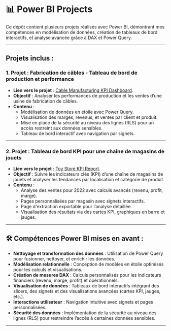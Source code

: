 # 📊 Power BI Projects

Ce dépôt contient plusieurs projets réalisés avec Power BI, démontrant mes compétences en modélisation de données, création de tableaux de bord interactifs, et analyse avancée grâce à DAX et Power Query.

---

## Projets inclus :

### 1. **Projet : Fabrication de câbles - Tableau de bord de production et performance**  
- **Lien vers le projet** : [Cable Manufacturing KPI Dashboard](https://github.com/Arnaudl44/PowerBI-Projects/blob/main/Cable%20Manufacturing%20%3A%20Production%20%26%20Performance%20Dashboard/README.md).
- **Objectif** : Analyser les performances de production et les ventes d’une usine de fabrication de câbles.  
- **Contenu** :
  - Modélisation de données en étoile avec Power Query.
  - Visualisation des marges, revenus, et ventes par client et produit.
  - Mise en place de la sécurité au niveau des lignes (RLS) pour un accès restreint aux données sensibles.
  - Tableau de bord interactif avec navigation par signets.

---

### 2. **Projet : Tableau de bord KPI pour une chaîne de magasins de jouets**  
- **Lien vers le projet** : [Toy Store KPI Report](https://github.com/Arnaudl44/PowerBI-Projects/blob/main/Toy%20Store%20KPI%20Report/README.md). 
- **Objectif** : Suivre les indicateurs clés (KPI) d’une chaîne de magasins de jouets et analyser les tendances par localisation et catégorie de produit.  
- **Contenu** :
  - Analyse des ventes pour 2022 avec calculs avancés (revenu, profit, marge).
  - Pages personnalisées par magasin avec signets interactifs.
  - Page d'extraction exportable pour l’analyse détaillée.
  - Visualisation des résultats via des cartes KPI, graphiques en barre et jauges.

---

## 🛠 Compétences Power BI mises en avant :

- **Nettoyage et transformation des données** : Utilisation de Power Query pour fusionner, nettoyer, et enrichir les données.
- **Modélisation relationnelle** : Conception de modèles en étoile optimisés pour les calculs et visualisations.
- **Création de mesures DAX** : Calculs personnalisés pour les indicateurs financiers (revenu, marge, profit) et opérationnels.
- **Visualisation de données** : Tableaux de bord interactifs intégrant des slicers, des signets et des visualisations avancées (cartes KPI, jauges, etc.).
- **Interactions utilisateur** : Navigation intuitive avec signets et pages personnalisées.
- **Sécurité des données** : Implémentation de la sécurité au niveau des lignes (RLS) pour restreindre l’accès à certaines données sensibles.

---
